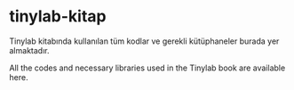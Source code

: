 # tinylab-kitap

Tinylab kitabında kullanılan tüm kodlar ve gerekli kütüphaneler burada yer almaktadır.

All the codes and necessary libraries used in the Tinylab book are available here.
